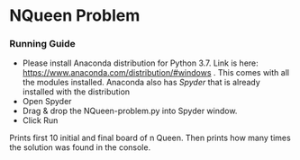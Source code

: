 # NQueen Problem

### Running Guide
- Please install Anaconda distribution for Python 3.7. Link is here: https://www.anaconda.com/distribution/#windows . This comes with all the modules installed. Anaconda also has *Spyder* that is already installed with the distribution
- Open Spyder
- Drag & drop the NQueen-problem.py into Spyder window.
- Click Run

Prints first 10 initial and final board of n Queen.
Then prints how many times the solution was found in the console.

